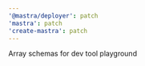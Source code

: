 ```yaml
---
'@mastra/deployer': patch
'mastra': patch
'create-mastra': patch
---
```


Array schemas for dev tool playground
